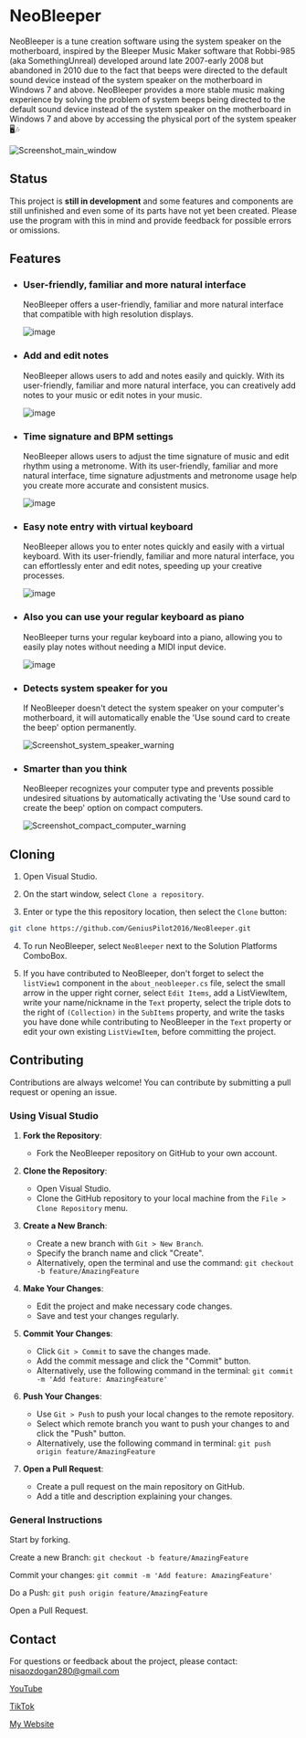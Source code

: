 # NeoBleeper

NeoBleeper is a tune creation software using the system speaker on the motherboard, inspired by the Bleeper Music Maker software that Robbi-985 (aka SomethingUnreal) developed around late 2007-early 2008 but abandoned in 2010 due to the fact that beeps were directed to the default sound device instead of the system speaker on the motherboard in Windows 7 and above. NeoBleeper provides a more stable music making experience by solving the problem of system beeps being directed to the default sound device instead of the system speaker on the motherboard in Windows 7 and above by accessing the physical port of the system speaker 🖥️🎶

![Screenshot_main_window](https://github.com/user-attachments/assets/6f113e33-a89c-4611-a170-6b96a0354338)


## Status

This project is **still in development** and some features and components are still unfinished and even some of its parts have not yet been created. Please use the program with this in mind and provide feedback for possible errors or omissions.

## Features

- ### User-friendly, familiar and more natural interface
  NeoBleeper offers a user-friendly, familiar and more natural interface that compatible with high resolution displays.
  
  ![image](https://github.com/user-attachments/assets/39b07668-0e0c-4cd0-bd3b-8024dc9d76b6)
  
- ### Add and edit notes
  NeoBleeper allows users to add and notes easily and quickly. With its user-friendly, familiar and more natural interface, you can creatively add notes to your music or edit notes in your music.

  ![image](https://github.com/user-attachments/assets/ada88966-2525-41e3-916c-83699644b079)

- ### Time signature and BPM settings
  NeoBleeper allows users to adjust the time signature of music and edit rhythm using a metronome. With its user-friendly, familiar and more natural interface, time signature adjustments and metronome usage help you create more accurate and consistent musics.
  
  ![image](https://github.com/user-attachments/assets/214cb071-f5df-4286-a219-6a5c2fdcc2a1)

- ### Easy note entry with virtual keyboard
  NeoBleeper allows you to enter notes quickly and easily with a virtual keyboard. With its user-friendly, familiar and more natural interface, you can effortlessly enter and edit notes, speeding up your creative processes.
  
  ![image](https://github.com/user-attachments/assets/d42b9f00-5d95-4057-a59a-a5ad5c4323b9)

- ### Also you can use your regular keyboard as piano
  NeoBleeper turns your regular keyboard into a piano, allowing you to easily play notes without needing a MIDI input device.

  ![image](https://github.com/user-attachments/assets/0bd8de5f-3645-485d-a92b-710b6c6b0fd7)

- ### Detects system speaker for you
  If NeoBleeper doesn't detect the system speaker on your computer's motherboard, it will automatically enable the 'Use sound card to create the beep' option permanently.
  
  ![Screenshot_system_speaker_warning](https://github.com/user-attachments/assets/862d10a5-7891-4e87-bdd3-6495caf8e09d)
- ### Smarter than you think
  NeoBleeper recognizes your computer type and prevents possible undesired situations by automatically activating the 'Use sound card to create the beep' option on compact computers.

  ![Screenshot_compact_computer_warning](https://github.com/user-attachments/assets/fa959744-577e-444b-928a-9c542ac832e0)


## Cloning

1. Open Visual Studio.

2. On the start window, select `Clone a repository`.

3. Enter or type the this repository location, then select the `Clone` button:
```sh
git clone https://github.com/GeniusPilot2016/NeoBleeper.git
```

4. To run NeoBleeper, select `NeoBleeper` next to the Solution Platforms ComboBox.

5. If you have contributed to NeoBleeper, don't forget to select the `listView1` component in the `about_neobleeper.cs` file, select the small arrow in the upper right corner, select `Edit Items`, add a ListViewItem, write your name/nickname in the `Text` property, select the triple dots to the right of `(Collection)` in the `SubItems` property, and write the tasks you have done while contributing to NeoBleeper in the `Text` property or edit your own existing `ListViewItem`, before committing the project.

## Contributing
Contributions are always welcome! You can contribute by submitting a pull request or opening an issue.

### Using Visual Studio

1. **Fork the Repository**: 
   - Fork the NeoBleeper repository on GitHub to your own account.

2. **Clone the Repository**:
   - Open Visual Studio.
   - Clone the GitHub repository to your local machine from the `File > Clone Repository` menu.

3. **Create a New Branch**:
   - Create a new branch with `Git > New Branch`.
   - Specify the branch name and click "Create".
   - Alternatively, open the terminal and use the command: `git checkout -b feature/AmazingFeature`

4. **Make Your Changes**:
   - Edit the project and make necessary code changes.
   - Save and test your changes regularly.

5. **Commit Your Changes**:
   - Click `Git > Commit` to save the changes made.
   - Add the commit message and click the "Commit" button.
   - Alternatively, use the following command in the terminal: `git commit -m 'Add feature: AmazingFeature'`

6. **Push Your Changes**:
   - Use `Git > Push` to push your local changes to the remote repository.
   - Select which remote branch you want to push your changes to and click the "Push" button.
   - Alternatively, use the following command in terminal: `git push origin feature/AmazingFeature`

7. **Open a Pull Request**:
   - Create a pull request on the main repository on GitHub.
   - Add a title and description explaining your changes.

### General Instructions
Start by forking.

Create a new Branch: `git checkout -b feature/AmazingFeature`

Commit your changes: `git commit -m 'Add feature: AmazingFeature'`

Do a Push: `git push origin feature/AmazingFeature`

Open a Pull Request.

## Contact

For questions or feedback about the project, please contact: [nisaozdogan280@gmail.com](mailto:nisaozdogan280@gmail.com)

[YouTube](https://www.youtube.com/@geniuspilot2016)

[TikTok](https://www.tiktok.com/@geniuspilot2016)

[My Website](https://geniuspilot2016.wordpress.com)

